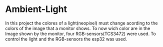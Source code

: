 # Ambient-Light
In this project the colores of a light(neopixel) must change acording to the colors of the image that a monitor shows. To now wich color are in the Image shown by the monitor, four RGB-sensors(TCS3472) were used. To control the light and the RGB-sensors the esp32 was used.
